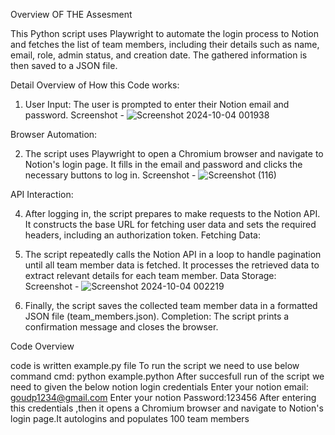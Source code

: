Overview OF THE Assesment


This Python script uses Playwright to automate the login process to Notion and fetches the list of team members, including their details such as name, email, role, admin status, and creation date. The gathered information is then saved to a JSON file.

Detail Overview of How this Code works:

1) User Input: The user is prompted to enter their Notion email and password.
   Screenshot - ![Screenshot 2024-10-04 001938](https://github.com/user-attachments/assets/ab4eb46b-e38b-4325-bb5f-c99fd58c8667)

Browser Automation:

2) The script uses Playwright to open a Chromium browser and navigate to Notion's login page.
It fills in the email and password and clicks the necessary buttons to log in.
Screenshot - ![Screenshot (116)](https://github.com/user-attachments/assets/7d027e85-d3ef-4750-8ef9-09af0a2b9aa8)

API Interaction:

4) After logging in, the script prepares to make requests to the Notion API.
It constructs the base URL for fetching user data and sets the required headers, including an authorization token.
Fetching Data:

5) The script repeatedly calls the Notion API in a loop to handle pagination until all team member data is fetched.
It processes the retrieved data to extract relevant details for each team member.
Data Storage:
Screenshot - ![Screenshot 2024-10-04 002219](https://github.com/user-attachments/assets/def268a3-8bda-488c-84d2-55b226d0e6c8)


7) Finally, the script saves the collected team member data in a formatted JSON file (team_members.json).
Completion: The script prints a confirmation message and closes the browser.


Code Overview

code is written example.py file
To run the script we need to use below command
cmd: python example.python
After succesfull run of the script we need to given the below notion login credentials
Enter your notion email: goudp1234@gmail.com
Enter your notion Password:123456
After entering this credentials ,then it opens a Chromium browser and navigate to Notion's login page.It autologins and populates 100 team members
